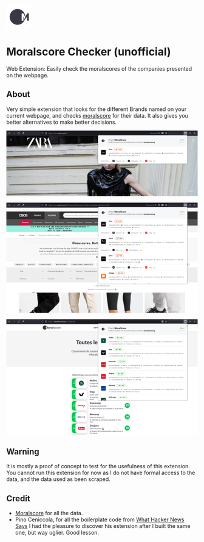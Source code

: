 ![Moralscore Checker](assets/icon-64.png)
# Moralscore Checker (unofficial)
Web Extension: Easily check the moralscores of the companies presented on the webpage. 
## About
Very simple extension that looks for the different Brands named on your current webpage, and checks [moralscore](https://moralscore.org) for their data. It also gives you better alternatives to make better decisions.


![Screenshot1](assets/screenshot1.png)

![Screenshot2](assets/screenshot2.png)

![Screenshot3](assets/screenshot3.png)


## Warning

It is mostly a proof of concept to test for the usefulness of this extension. You cannot run this extension for now as I do not have formal access to the data, and the data used as been scraped.


## Credit
- [Moralscore](https://moralscore.org) for all the data. 
- Pino Ceniccola, for all the boilerplate code from [What Hacker News Says](https://github.com/pinoceniccola/what-hn-says-webext) I had the pleasure to discover his estension after I built the same one, but way uglier. Good lesson. 